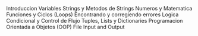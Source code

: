 Introduccion
Variables
Strings y Metodos de Strings
Numeros y Matematica
Funciones y Ciclos (Loops)
Encontrando y corregiendo errores
Logica Condicional y Control de Flujo
Tuples, Lists y Dictionaries
Programacion Orientada a Objetos (OOP)
File Input and Output
